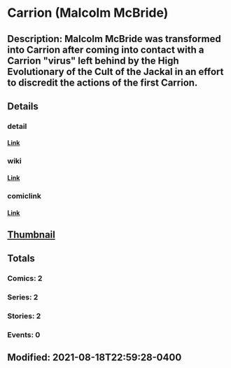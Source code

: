 # Carrion (Malcolm McBride)
## Description: Malcolm McBride was transformed into Carrion after coming into contact with a Carrion "virus" left behind by the High Evolutionary of the Cult of the Jackal in an effort to discredit the actions of the first Carrion.
## Details
### detail
#### [Link](http://marvel.com/comics/characters/1011937/carrion_malcolm_mcbride?utm_campaign=apiRef&utm_source=225578a89fc76f3d20fbffda5d17a88d)
### wiki
#### [Link](http://marvel.com/universe/Carrion_(Malcolm_McBride)?utm_campaign=apiRef&utm_source=225578a89fc76f3d20fbffda5d17a88d)
### comiclink
#### [Link](http://marvel.com/comics/characters/1011937/carrion_malcolm_mcbride?utm_campaign=apiRef&utm_source=225578a89fc76f3d20fbffda5d17a88d)
## [Thumbnail](http://i.annihil.us/u/prod/marvel/i/mg/b/40/image_not_available.jpg)
## Totals
### Comics: 2
### Series: 2
### Stories: 2
### Events: 0
## Modified: 2021-08-18T22:59:28-0400
